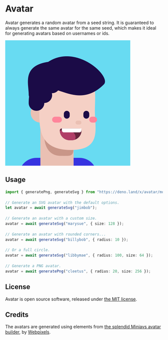 # Avatar

Avatar generates a random avatar from a seed string. It is guaranteed to always
generate the same avatar for the same seed, which makes it ideal for generating
avatars based on usernames or ids.

![An SVG generated by the Avatar module](./assets/example.svg)

## Usage

```typescript
import { generatePng, generateSvg } from "https://deno.land/x/avatar/mod.ts";

// Generate an SVG avatar with the default options.
let avatar = await generateSvg("jimbob");

// Generate an avatar with a custom size.
avatar = await generateSvg("marysue", { size: 128 });

// Generate an avatar with rounded corners...
avatar = await generateSvg("billybob", { radius: 10 });

// Or a full circle.
avatar = await generateSvg("libbymae", { radius: 100, size: 64 });

// Generate a PNG avatar.
avatar = await generatePng("cleetus", { radius: 20, size: 256 });
```

## License

Avatar is open source software, released under [the MIT license](./LICENSE.txt).

## Credits

The avatars are generated using elements from
[the splendid Miniavs avatar builder](https://www.figma.com/community/file/923211396597067458),
by [Webpixels](https://www.figma.com/@webpixels).
